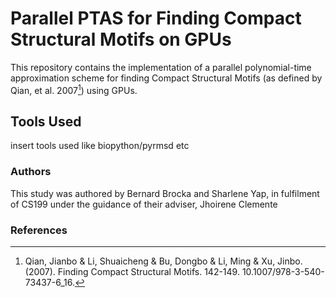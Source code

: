 # Parallel PTAS for Finding Compact Structural Motifs on GPUs
This repository contains the implementation of a parallel polynomial-time approximation scheme for finding Compact Structural Motifs (as defined by Qian, et al. 2007[^1]) using GPUs.

## Tools Used
insert tools used like biopython/pyrmsd etc

### Authors
This study was authored by Bernard Brocka and Sharlene Yap, in fulfilment of CS199 under the guidance of their adviser, Jhoirene Clemente

### References
[^1]: Qian, Jianbo & Li, Shuaicheng & Bu, Dongbo & Li, Ming & Xu, Jinbo. (2007). Finding Compact Structural Motifs. 142-149. 10.1007/978-3-540-73437-6_16.
